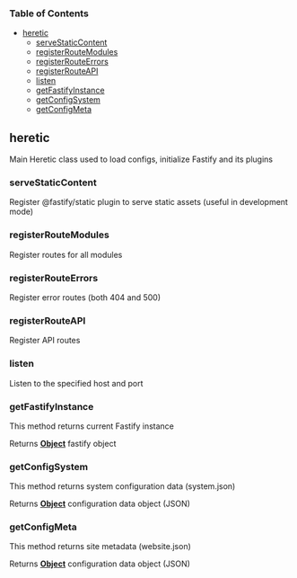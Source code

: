 <!-- Generated by documentation.js. Update this documentation by updating the source code. -->

### Table of Contents

*   [heretic][1]
    *   [serveStaticContent][2]
    *   [registerRouteModules][3]
    *   [registerRouteErrors][4]
    *   [registerRouteAPI][5]
    *   [listen][6]
    *   [getFastifyInstance][7]
    *   [getConfigSystem][8]
    *   [getConfigMeta][9]

## heretic

Main Heretic class used to load configs,
initialize Fastify and its plugins

### serveStaticContent

Register @fastify/static plugin to serve static
assets (useful in development mode)

### registerRouteModules

Register routes for all modules

### registerRouteErrors

Register error routes (both 404 and 500)

### registerRouteAPI

Register API routes

### listen

Listen to the specified host and port

### getFastifyInstance

This method returns current Fastify instance

Returns **[Object][10]** fastify object

### getConfigSystem

This method returns system configuration data (system.json)

Returns **[Object][10]** configuration data object (JSON)

### getConfigMeta

This method returns site metadata (website.json)

Returns **[Object][10]** configuration data object (JSON)

[1]: #heretic

[2]: #servestaticcontent

[3]: #registerroutemodules

[4]: #registerrouteerrors

[5]: #registerrouteapi

[6]: #listen

[7]: #getfastifyinstance

[8]: #getconfigsystem

[9]: #getconfigmeta

[10]: https://developer.mozilla.org/docs/Web/JavaScript/Reference/Global_Objects/Object
